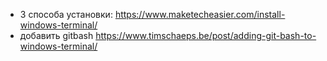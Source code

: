 * 3 способа установки: https://www.maketecheasier.com/install-windows-terminal/
* добавить gitbash https://www.timschaeps.be/post/adding-git-bash-to-windows-terminal/